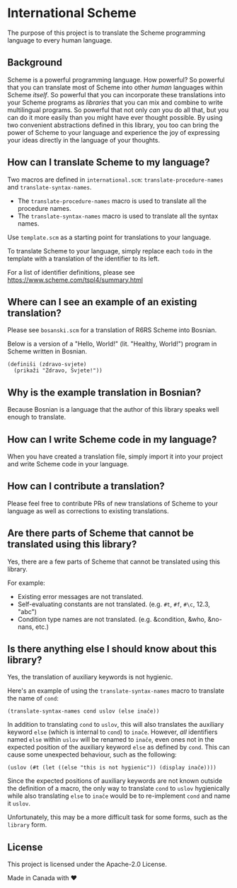 # International Scheme

The purpose of this project is to translate the Scheme programming language to every human language.

## Background

Scheme is a powerful programming language.  How powerful?  So powerful that you can translate most of Scheme into other _human_ languages within Scheme _itself_.  So powerful that you can incorporate these translations into your Scheme programs as _libraries_ that you can mix and combine to write multilingual programs.  So powerful that not only _can_ you do all that, but you can do it more easily than you might have ever thought possible.  By using two convenient abstractions defined in this library, you too can bring the power of Scheme to your language and experience the joy of expressing your ideas directly in the language of your thoughts.

## How can I translate Scheme to my language?

Two macros are defined in `international.scm`: `translate-procedure-names` and `translate-syntax-names`.

* The `translate-procedure-names` macro is used to translate all the procedure names.
* The `translate-syntax-names` macro is used to translate all the syntax names.

Use `template.scm` as a starting point for translations to your language.

To translate Scheme to your language, simply replace each `todo` in the template with a translation of the identifier to its left.

For a list of identifier definitions, please see https://www.scheme.com/tspl4/summary.html

## Where can I see an example of an existing translation?

Please see `bosanski.scm` for a translation of R6RS Scheme into Bosnian.

Below is a version of a "Hello, World!" (lit. "Healthy, World!") program in Scheme written in Bosnian.

```
(definiši (zdravo-svjete)
  (prikaži "Zdravo, Svjete!"))
```

## Why is the example translation in Bosnian?

Because Bosnian is a language that the author of this library speaks well enough to translate.

## How can I write Scheme code in my language?

When you have created a translation file, simply import it into your project and write Scheme code in your language.

## How can I contribute a translation?

Please feel free to contribute PRs of new translations of Scheme to your language as well as corrections to existing translations.

## Are there parts of Scheme that cannot be translated using this library?

Yes, there are a few parts of Scheme that cannot be translated using this library.

For example:

* Existing error messages are not translated.
* Self-evaluating constants are not translated. (e.g. `#t`, `#f`, `#\c`, 12.3, "abc")
* Condition type names are not translated. (e.g. &condition, &who, &no-nans, etc.)

## Is there anything else I should know about this library?

Yes, the translation of auxiliary keywords is not hygienic.

Here's an example of using the `translate-syntax-names` macro to translate the name of `cond`:

```
(translate-syntax-names cond uslov (else inače))
```

In addition to translating `cond` to `uslov`, this will also translates the auxiliary keyword `else` (which is internal to `cond`) to `inače`.  However, _all_ identifiers named `else` within `uslov` will be renamed to `inače`, even ones not in the expected position of the auxiliary keyword `else` as defined by `cond`.  This can cause some unexpected behaviour, such as the following:

```
(uslov (#t (let ((else "this is not hygienic")) (display inače))))
```

Since the expected positions of auxiliary keywords are not known outside the definition of a macro, the only way to translate `cond` to `uslov` hygienically while also translating `else` to `inače` would be to re-implement `cond` and name it `uslov`.

Unfortunately, this may be a more difficult task for some forms, such as the `library` form.


## License

This project is licensed under the Apache-2.0 License.


Made in Canada with :heart:
